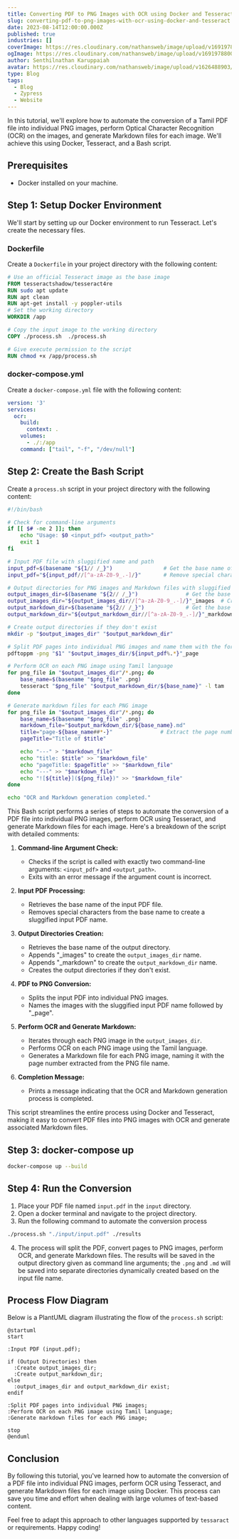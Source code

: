 ```yaml
---
title: Converting PDF to PNG Images with OCR using Docker and Tesseract
slug: converting-pdf-to-png-images-with-ocr-using-docker-and-tesseract
date: 2023-08-14T12:00:00.000Z
published: true
industries: []
coverImage: https://res.cloudinary.com/nathansweb/image/upload/v1691978800/senthilsweb.com/blog/DALL_E_2023-08-13_22.05.20_hh75ji.png
ogImage: https://res.cloudinary.com/nathansweb/image/upload/v1691978800/senthilsweb.com/blog/DALL_E_2023-08-13_22.05.20_hh75ji.png
author: Senthilnathan Karuppaiah
avatar: https://res.cloudinary.com/nathansweb/image/upload/v1626488903/profile/Senthil-profile-picture-01_al07i5.jpg
type: Blog
tags:
  - Blog
  - Zypress
  - Website
---
```


In this tutorial, we'll explore how to automate the conversion of a Tamil PDF file into individual PNG images, perform Optical Character Recognition (OCR) on the images, and generate Markdown files for each image. We'll achieve this using Docker, Tesseract, and a Bash script.

## Prerequisites

- Docker installed on your machine.

## Step 1: Setup Docker Environment

We'll start by setting up our Docker environment to run Tesseract. Let's create the necessary files.

### Dockerfile

Create a `Dockerfile` in your project directory with the following content:

```Dockerfile
# Use an official Tesseract image as the base image
FROM tesseractshadow/tesseract4re
RUN sudo apt update
RUN apt clean
RUN apt-get install -y poppler-utils
# Set the working directory
WORKDIR /app

# Copy the input image to the working directory
COPY ./process.sh  ./process.sh

# Give execute permission to the script
RUN chmod +x /app/process.sh

```

### docker-compose.yml

Create a `docker-compose.yml` file with the following content:

```yaml
version: '3'
services:
  ocr:
    build:
      context: .
    volumes:
      - ./:/app
    command: ["tail", "-f", "/dev/null"]
```

## Step 2: Create the Bash Script

Create a `process.sh` script in your project directory with the following content:

```bash
#!/bin/bash

# Check for command-line arguments
if [[ $# -ne 2 ]]; then
    echo "Usage: $0 <input_pdf> <output_path>"
    exit 1
fi

# Input PDF file with sluggified name and path
input_pdf=$(basename "${1// /_}")                # Get the base name of the input PDF
input_pdf="${input_pdf//[^a-zA-Z0-9_.-]/}"       # Remove special characters from the base name

# Output directories for PNG images and Markdown files with sluggified paths
output_images_dir=$(basename "${2// /_}")               # Get the base name of the output directory
output_images_dir="${output_images_dir//[^a-zA-Z0-9_.-]/}"_images  # Create output_images_dir by appending "_images"
output_markdown_dir=$(basename "${2// /_}")             # Get the base name of the output directory
output_markdown_dir="${output_markdown_dir//[^a-zA-Z0-9_.-]/}"_markdown # Create output_markdown_dir by appending "_markdown"

# Create output directories if they don't exist
mkdir -p "$output_images_dir" "$output_markdown_dir"

# Split PDF pages into individual PNG images and name them with the format
pdftoppm -png "$1" "$output_images_dir/${input_pdf%.*}"_page

# Perform OCR on each PNG image using Tamil language
for png_file in "$output_images_dir"/*.png; do
    base_name=$(basename "$png_file" .png)
    tesseract "$png_file" "$output_markdown_dir/${base_name}" -l tam
done

# Generate markdown files for each PNG image
for png_file in "$output_images_dir"/*.png; do
    base_name=$(basename "$png_file" .png)
    markdown_file="$output_markdown_dir/${base_name}.md"
    title="page-${base_name##*-}"               # Extract the page number from the PNG file name
    pageTitle="Title of $title"

    echo "---" > "$markdown_file"
    echo "title: $title" >> "$markdown_file"
    echo "pageTitle: $pageTitle" >> "$markdown_file"
    echo "---" >> "$markdown_file"
    echo "![${title}](${png_file})" >> "$markdown_file"
done

echo "OCR and Markdown generation completed."

```

This Bash script performs a series of steps to automate the conversion of a PDF file into individual PNG images, perform OCR using Tesseract, and generate Markdown files for each image. Here's a breakdown of the script with detailed comments:

1. **Command-line Argument Check:**
   - Checks if the script is called with exactly two command-line arguments: `<input_pdf>` and `<output_path>`.
   - Exits with an error message if the argument count is incorrect.

2. **Input PDF Processing:**
   - Retrieves the base name of the input PDF file.
   - Removes special characters from the base name to create a sluggified input PDF name.

3. **Output Directories Creation:**
   - Retrieves the base name of the output directory.
   - Appends "_images" to create the `output_images_dir` name.
   - Appends "_markdown" to create the `output_markdown_dir` name.
   - Creates the output directories if they don't exist.

4. **PDF to PNG Conversion:**
   - Splits the input PDF into individual PNG images.
   - Names the images with the sluggified input PDF name followed by "_page".

5. **Perform OCR and Generate Markdown:**
   - Iterates through each PNG image in the `output_images_dir`.
   - Performs OCR on each PNG image using the Tamil language.
   - Generates a Markdown file for each PNG image, naming it with the page number extracted from the PNG file name.

6. **Completion Message:**
   - Prints a message indicating that the OCR and Markdown generation process is completed.

This script streamlines the entire process using Docker and Tesseract, making it easy to convert PDF files into PNG images with OCR and generate associated Markdown files.

## Step 3: docker-compose up

```bash
docker-compose up --build
```

## Step 4: Run the Conversion


1. Place your PDF file named `input.pdf` in the `input` directory.
2. Open a docker terminal and navigate to the project directory.
3. Run the following command to automate the conversion process

```bash
./process.sh "./input/input.pdf" ./results
```

4. The process will split the PDF, convert pages to PNG images, perform OCR, and generate Markdown files. The results will be saved in the output directory given as command line arguments; the `.png` and `.md` will be saved into separate directories dynamically created based on the input file name.

## Process Flow Diagram

Below is a PlantUML diagram illustrating the flow of the `process.sh` script:

```plantuml
@startuml
start

:Input PDF (input.pdf);

if (Output Directories) then
  :Create output_images_dir;
  :Create output_markdown_dir;
else
  :output_images_dir and output_markdown_dir exist;
endif

:Split PDF pages into individual PNG images;
:Perform OCR on each PNG image using Tamil language;
:Generate markdown files for each PNG image;

stop
@enduml
```

## Conclusion

By following this tutorial, you've learned how to automate the conversion of a PDF file into individual PNG images, perform OCR using Tesseract, and generate Markdown files for each image using Docker. This process can save you time and effort when dealing with large volumes of text-based content.

Feel free to adapt this approach to other languages supported by `tessaract` or requirements. Happy coding!
